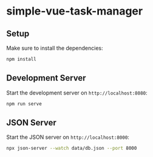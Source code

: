 # simple-vue-task-manager

## Setup

Make sure to install the dependencies:

```bash
npm install
```

## Development Server

Start the development server on `http://localhost:8080`:

```bash
npm run serve
```

## JSON Server

Start the JSON server on `http://localhost:8000`:

```bash
npx json-server --watch data/db.json --port 8000 
```  
